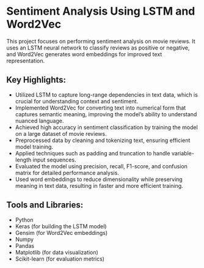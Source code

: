 # **Sentiment Analysis Using LSTM and Word2Vec**
This project focuses on performing sentiment analysis on movie reviews. It uses an LSTM neural network to classify reviews as positive or negative, and Word2Vec generates word embeddings for improved text representation.

## **Key Highlights:**
  - Utilized LSTM to capture long-range dependencies in text data, which is crucial for understanding context and sentiment.
  - Implemented Word2Vec for converting text into numerical form that captures semantic meaning, improving the model’s ability to understand nuanced language.
  - Achieved high accuracy in sentiment classification by training the model on a large dataset of movie reviews.
  - Preprocessed data by cleaning and tokenizing text, ensuring efficient model training.
  - Applied techniques such as padding and truncation to handle variable-length input sequences.
  - Evaluated the model using precision, recall, F1-score, and confusion matrix for detailed performance analysis.
  - Used word embeddings to reduce dimensionality while preserving meaning in text data, resulting in faster and more efficient training.

## **Tools and Libraries:**
  - Python
  - Keras (for building the LSTM model)
  - Gensim (for Word2Vec embeddings)
  - Numpy
  - Pandas
  - Matplotlib (for data visualization)
  - Scikit-learn (for evaluation metrics)
